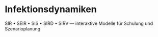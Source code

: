 # Infektionsdynamiken
SIR • SEIR • SIS • SIRD • SIRV — interaktive Modelle für Schulung und Szenarioplanung
